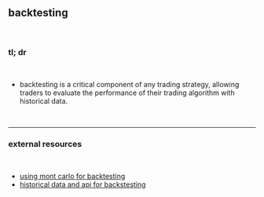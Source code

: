 ## backtesting

<br>

### tl; dr

<br>

* backtesting is a critical component of any trading strategy, allowing traders to evaluate the performance of their trading algorithm with historical data.

<br>

---

### external resources

<br>

* [using mont carlo for backtesting](https://tradingstrategy.ai/blog/why-you-should-use-a-monte-carlo-simulation-for-backtesting)
* [historical data and api for backstesting](https://tradingstrategy.ai/trading-view/backtesting)
